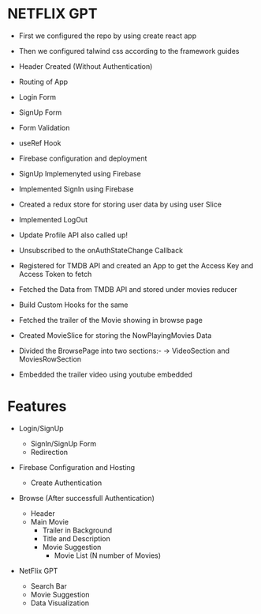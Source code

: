 # NETFLIX GPT
-   First we configured the repo by using create react app
-   Then we configured talwind css according to the framework guides

- Header Created (Without Authentication)
- Routing of App
- Login Form
- SignUp Form
- Form Validation
- useRef Hook
- Firebase configuration and deployment
- SignUp Implemenyted using Firebase
- Implemented SignIn using Firebase
- Created a redux store for storing user data by using user Slice
- Implemented LogOut
- Update Profile API also called up!
- Unsubscribed to the onAuthStateChange Callback
- Registered for TMDB API and created an App to get the Access Key and Access Token to fetch
- Fetched the Data from TMDB API and stored under movies reducer
- Build Custom Hooks for the same
- Fetched the trailer of the Movie showing in browse page
- Created MovieSlice for storing the NowPlayingMovies Data
- Divided the BrowsePage into two sections:- -> VideoSection and MoviesRowSection
- Embedded the trailer video using youtube embedded




# Features 
-   Login/SignUp
    -   SignIn/SignUp Form
    -   Redirection

- Firebase Configuration and Hosting
    -   Create Authentication


-   Browse (After successfull Authentication)
    - Header
    - Main Movie
        -   Trailer in Background
        -   Title and Description
        -   Movie Suggestion
            -   Movie List (N number of Movies)

-   NetFlix GPT
    - Search Bar
    - Movie Suggestion
    - Data Visualization



